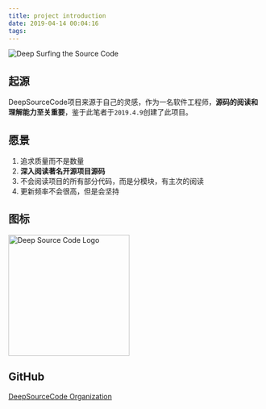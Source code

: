 ```yaml
---
title: project introduction
date: 2019-04-14 00:04:16
tags:
---
```


![Deep Surfing the Source Code](https://images.unsplash.com/photo-1554644275-252855179fc9?ixlib=rb-1.2.1&auto=format&fit=crop&w=1051&q=80)

<!-- more -->

## 起源
DeepSourceCode项目来源于自己的灵感，作为一名软件工程师，**源码的阅读和理解能力至关重要**，鉴于此笔者于`2019.4.9`创建了此项目。

## 愿景
1. 追求质量而不是数量
2. **深入阅读著名开源项目源码**
3. 不会阅读项目的所有部分代码，而是分模块，有主次的阅读
4. 更新频率不会很高，但是会坚持

## 图标
<img src="https://i.loli.net/2019/04/14/5cb22caa1973f.png" width="240" height="240" alt="Deep Source Code Logo" title="Deep Source Code Logo">

## GitHub
[DeepSourceCode Organization](https://github.com/deepsourcecode)